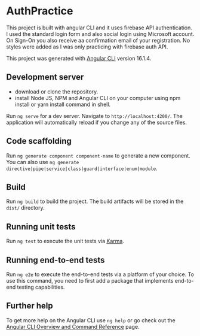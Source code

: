 # AuthPractice

This project is built with angular CLI and it uses firebase API authentication.
I used the standard login form and also social login using Microsoft account.
On Sign-On you also receive aa confirmation email of your registration.
No styles were added as I was only practicing with firebase auth API.

This project was generated with [Angular CLI](https://github.com/angular/angular-cli) version 16.1.4.

## Development server
- download or clone the repository.
- install Node JS, NPM and Angular CLI on your computer using npm install or yarn install command in shell.

Run `ng serve` for a dev server. Navigate to `http://localhost:4200/`. The application will automatically reload if you change any of the source files.

## Code scaffolding

Run `ng generate component component-name` to generate a new component. You can also use `ng generate directive|pipe|service|class|guard|interface|enum|module`.

## Build

Run `ng build` to build the project. The build artifacts will be stored in the `dist/` directory.

## Running unit tests

Run `ng test` to execute the unit tests via [Karma](https://karma-runner.github.io).

## Running end-to-end tests

Run `ng e2e` to execute the end-to-end tests via a platform of your choice. To use this command, you need to first add a package that implements end-to-end testing capabilities.

## Further help

To get more help on the Angular CLI use `ng help` or go check out the [Angular CLI Overview and Command Reference](https://angular.io/cli) page.
